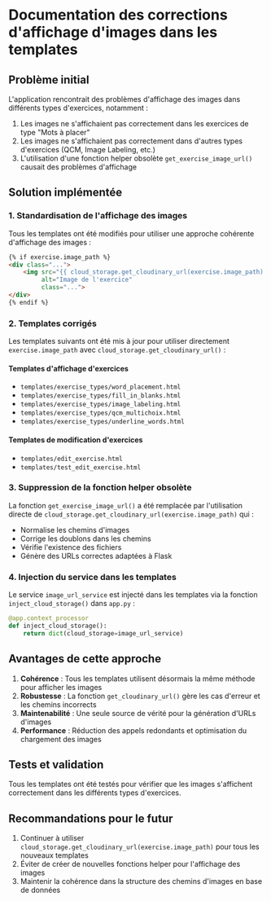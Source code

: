 # Documentation des corrections d'affichage d'images dans les templates

## Problème initial

L'application rencontrait des problèmes d'affichage des images dans différents types d'exercices, notamment :

1. Les images ne s'affichaient pas correctement dans les exercices de type "Mots à placer"
2. Les images ne s'affichaient pas correctement dans d'autres types d'exercices (QCM, Image Labeling, etc.)
3. L'utilisation d'une fonction helper obsolète `get_exercise_image_url()` causait des problèmes d'affichage

## Solution implémentée

### 1. Standardisation de l'affichage des images

Tous les templates ont été modifiés pour utiliser une approche cohérente d'affichage des images :

```html
{% if exercise.image_path %}
<div class="...">
    <img src="{{ cloud_storage.get_cloudinary_url(exercise.image_path) }}" 
         alt="Image de l'exercice" 
         class="...">
</div>
{% endif %}
```

### 2. Templates corrigés

Les templates suivants ont été mis à jour pour utiliser directement `exercise.image_path` avec `cloud_storage.get_cloudinary_url()` :

#### Templates d'affichage d'exercices
- `templates/exercise_types/word_placement.html`
- `templates/exercise_types/fill_in_blanks.html`
- `templates/exercise_types/image_labeling.html`
- `templates/exercise_types/qcm_multichoix.html`
- `templates/exercise_types/underline_words.html`

#### Templates de modification d'exercices
- `templates/edit_exercise.html`
- `templates/test_edit_exercise.html`

### 3. Suppression de la fonction helper obsolète

La fonction `get_exercise_image_url()` a été remplacée par l'utilisation directe de `cloud_storage.get_cloudinary_url(exercise.image_path)` qui :

- Normalise les chemins d'images
- Corrige les doublons dans les chemins
- Vérifie l'existence des fichiers
- Génère des URLs correctes adaptées à Flask

### 4. Injection du service dans les templates

Le service `image_url_service` est injecté dans les templates via la fonction `inject_cloud_storage()` dans `app.py` :

```python
@app.context_processor
def inject_cloud_storage():
    return dict(cloud_storage=image_url_service)
```

## Avantages de cette approche

1. **Cohérence** : Tous les templates utilisent désormais la même méthode pour afficher les images
2. **Robustesse** : La fonction `get_cloudinary_url()` gère les cas d'erreur et les chemins incorrects
3. **Maintenabilité** : Une seule source de vérité pour la génération d'URLs d'images
4. **Performance** : Réduction des appels redondants et optimisation du chargement des images

## Tests et validation

Tous les templates ont été testés pour vérifier que les images s'affichent correctement dans les différents types d'exercices.

## Recommandations pour le futur

1. Continuer à utiliser `cloud_storage.get_cloudinary_url(exercise.image_path)` pour tous les nouveaux templates
2. Éviter de créer de nouvelles fonctions helper pour l'affichage des images
3. Maintenir la cohérence dans la structure des chemins d'images en base de données

